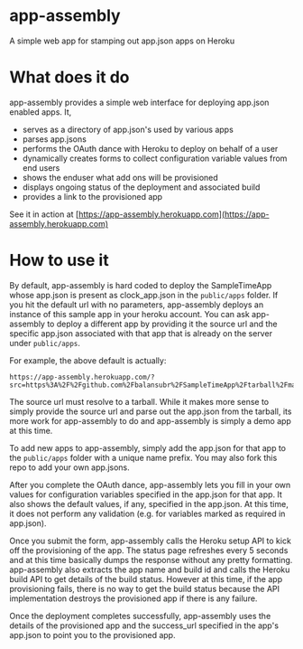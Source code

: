 app-assembly
============

A simple web app for stamping out app.json apps on Heroku

What does it do
===============
app-assembly provides a simple web interface for deploying app.json enabled apps. It,
- serves as a directory of app.json's used by various apps
- parses app.jsons
- performs the OAuth dance with Heroku to deploy on behalf of a user
- dynamically creates forms to collect configuration variable values from end users
- shows the enduser what add ons will be provisioned
- displays ongoing status of the deployment and associated build
- provides a link to the provisioned app

See it in action at [https://app-assembly.herokuapp.com](https://app-assembly.herokuapp.com)

How to use it
=============
By default, app-assembly is hard coded to deploy the SampleTimeApp whose app.json is present as clock_app.json in the ```public/apps``` folder. If you hit the default url with no parameters, app-assembly deploys an instance of this sample app in your heroku account. You can ask app-assembly to deploy a different app by providing it the source url and the specific app.json associated with that app that is already on the server under ```public/apps```. 

For example, the above default is actually:

```
https://app-assembly.herokuapp.com/?src=https%3A%2F%2Fgithub.com%2Fbalansubr%2FSampleTimeApp%2Ftarball%2Fmaster%2F&json=clock_app.json 
```

The source url must resolve to a tarball. While it makes more sense to simply provide the source url and parse out the app.json from the tarball, its more work for app-assembly to do and app-assembly is simply a demo app at this time.

To add new apps to app-assembly, simply add the app.json for that app to the ```public/apps``` folder with a unique name prefix. You may also fork this repo to add your own app.jsons.

After you complete the OAuth dance, app-assembly lets you fill in your own values for configuration variables specified in the app.json for that app. It also shows the default values, if any, specified in the app.json. At this time, it does not perform any validation (e.g. for variables marked as required in app.json). 

Once you submit the form, app-assembly calls the Heroku setup API to kick off the provisioning of the app. The status page refreshes every 5 seconds and at this time basically dumps the response without any pretty formatting. app-assembly also extracts the app name and build id and calls the Heroku build API to get details of the build status. However at this time, if the app provisioning fails, there is no way to get the build status because the API implementation destroys the provisioned app if there is any failure.

Once the deployment completes successfully, app-assembly uses the details of the provisioned app and the success_url specified in the app's app.json to point you to the provisioned app.


